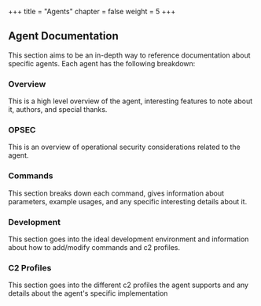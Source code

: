 +++
title = "Agents"
chapter = false
weight = 5
+++

## Agent Documentation

This section aims to be an in-depth way to reference documentation about specific agents. Each agent has the following breakdown:

### Overview

This is a high level overview of the agent, interesting features to note about it, authors, and special thanks.

### OPSEC

This is an overview of operational security considerations related to the agent.

### Commands

This section breaks down each command, gives information about parameters, example usages, and any specific interesting details about it.

### Development

This section goes into the ideal development environment and information about how to add/modify commands and c2 profiles.

### C2 Profiles

This section goes into the different c2 profiles the agent supports and any details about the agent's specific implementation